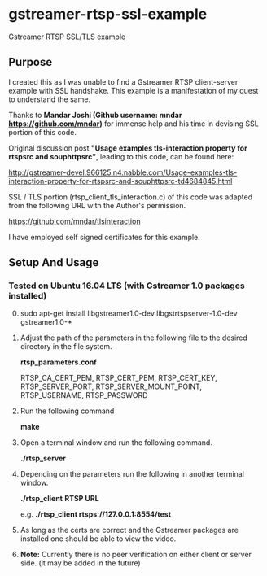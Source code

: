 # gstreamer-rtsp-ssl-example
Gstreamer RTSP SSL/TLS example

## Purpose
I created this as I was unable to find a Gstreamer RTSP client-server example with SSL handshake. This example is a manifestation of my quest to understand the same.

Thanks to **Mandar Joshi (Github username: mndar https://github.com/mndar)** for immense help and his time in devising SSL portion of this code.

Original discussion post **"Usage examples tls-interaction property for rtspsrc and souphttpsrc"**, leading to this code, can be found here:

http://gstreamer-devel.966125.n4.nabble.com/Usage-examples-tls-interaction-property-for-rtspsrc-and-souphttpsrc-td4684845.html

SSL / TLS portion (rtsp_client_tls_interaction.c) of this code was adapted from the following URL with the Author's permission.

https://github.com/mndar/tlsinteraction

I have employed self signed certificates for this example.

## Setup And Usage

### Tested on Ubuntu 16.04 LTS (with Gstreamer 1.0 packages installed)

0. sudo apt-get install libgstreamer1.0-dev libgstrtspserver-1.0-dev gstreamer1.0-*

1. Adjust the path of the parameters in the following file to the desired directory in the file system.

   **rtsp_parameters.conf**
      
   RTSP_CA_CERT_PEM, RTSP_CERT_PEM, RTSP_CERT_KEY, RTSP_SERVER_PORT, RTSP_SERVER_MOUNT_POINT, RTSP_USERNAME, RTSP_PASSWORD

2. Run the following command

   **make**

3. Open a terminal window and run the following command.

   **./rtsp_server**

4. Depending on the parameters run the following in another terminal window.
   
   **./rtsp_client** **RTSP URL**

   e.g. 
   **./rtsp_client rtsps://127.0.0.1:8554/test**

5. As long as the certs are correct and the Gstreamer packages are installed one should be able to view the video.

6. **Note:** Currently there is no peer verification on either client or server side. (it may be added in the future)
